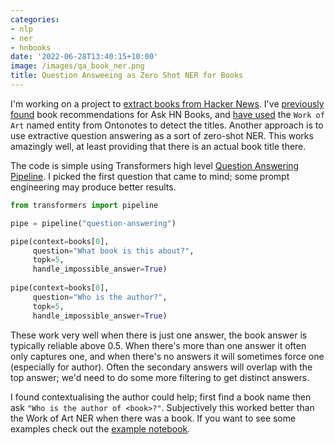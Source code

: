 ```yaml
---
categories:
- nlp
- ner
- hnbooks
date: '2022-06-28T13:40:15+10:00'
image: /images/qa_book_ner.png
title: Question Answeeing as Zero Shot NER for Books
---
```


I'm working on a project to [extract books from Hacker News](/book-title-ner-outline).
I've [previously found](/ask-hn-book-recommendations) book recommendations for Ask HN Books, and [have used](/book-ner-work-of-art) the `Work of Art` named entity from Ontonotes to detect the titles.
Another approach is to use extractive question answering as a sort of zero-shot NER.
This works amazingly well, at least providing that there is an actual book title there.

The code is simple using Transformers high level [Question Answering Pipeline](https://huggingface.co/docs/transformers/v4.20.1/en/main_classes/pipelines#transformers.QuestionAnsweringPipeline).
I picked the first question that came to mind; some prompt engineering may produce better results.

```python
from transformers import pipeline

pipe = pipeline("question-answering")

pipe(context=books[0],
     question="What book is this about?",
     topk=5,
     handle_impossible_answer=True)
     
pipe(context=books[0],
     question="Who is the author?",
     topk=5,
     handle_impossible_answer=True)
```

These work very well when there is just one answer, the book answer is typically reliable above 0.5.
When there's more than one answer it often only captures one, and when there's no answers it will sometimes force one (especially for author).
Often the secondary answers will overlap with the top answer; we'd need to do some more filtering to get distinct answers.

I found contextualising the author could help; first find a book name then ask `"Who is the author of <book>?"`.
Subjectively this worked better than the Work of Art NER when there was a book.
If you want to see some examples check out the [example notebook](https://github.com/EdwardJRoss/bookfinder/blob/master/notebooks/0021-question-answering-for-title-extraction.ipynb).